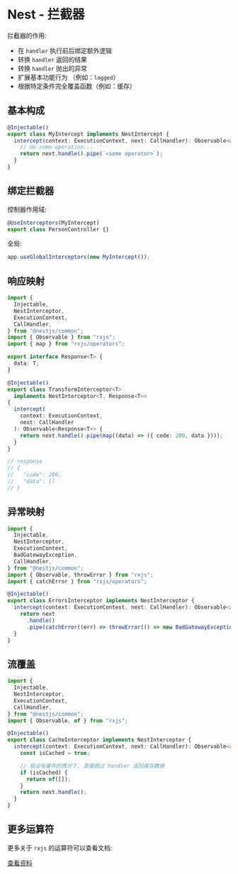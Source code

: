 # Nest - 拦截器

拦截器的作用:

- 在 `handler` 执行前后绑定额外逻辑
- 转换 `handler` 返回的结果
- 转换 `handler` 抛出的异常
- 扩展基本功能行为 （例如：`logged`）
- 根据特定条件完全覆盖函数（例如：缓存）

## 基本构成

```ts
@Injectable()
export class MyIntercept implements NestIntercept {
  intercept(context: ExecutionContext, next: CallHandler): Observable<any> {
    // do some operation...
    return next.handle().pipe(`<some operator>`);
  }
}
```

## 绑定拦截器

控制器作用域:

```ts
@UseInterceptors(MyIntercept)
export class PersonController {}
```

全局:

```ts
app.useGlobalInterceptors(new MyIntercept());
```

## 响应映射

```ts
import {
  Injectable,
  NestInterceptor,
  ExecutionContext,
  CallHandler,
} from "@nestjs/common";
import { Observable } from "rxjs";
import { map } from "rxjs/operators";

export interface Response<T> {
  data: T;
}

@Injectable()
export class TransformInterceptor<T>
  implements NestInterceptor<T, Response<T>>
{
  intercept(
    context: ExecutionContext,
    next: CallHandler
  ): Observable<Response<T>> {
    return next.handle().pipe(map((data) => ({ code: 200, data })));
  }
}

// response
// {
//   "code": 200,
//   "data": []
// }
```

## 异常映射

```ts
import {
  Injectable,
  NestInterceptor,
  ExecutionContext,
  BadGatewayException,
  CallHandler,
} from "@nestjs/common";
import { Observable, throwError } from "rxjs";
import { catchError } from "rxjs/operators";

@Injectable()
export class ErrorsInterceptor implements NestInterceptor {
  intercept(context: ExecutionContext, next: CallHandler): Observable<any> {
    return next
      .handle()
      .pipe(catchError((err) => throwError(() => new BadGatewayException())));
  }
}
```

## 流覆盖

```ts
import {
  Injectable,
  NestInterceptor,
  ExecutionContext,
  CallHandler,
} from "@nestjs/common";
import { Observable, of } from "rxjs";

@Injectable()
export class CacheInterceptor implements NestInterceptor {
  intercept(context: ExecutionContext, next: CallHandler): Observable<any> {
    const isCached = true;

    // 假设有缓存的情况下, 直接跳过 handler 返回缓存数据
    if (isCached) {
      return of([]);
    }
    return next.handle();
  }
}
```

## 更多运算符

更多关于 `rxjs` 的运算符可以查看文档:

[查看资料](https://next.rxjs.dev/api)
